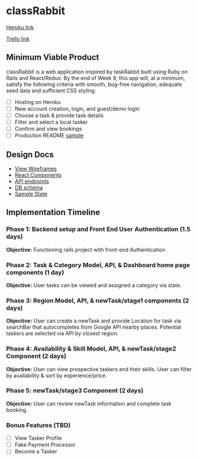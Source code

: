 # classRabbit

[Heroku link][heroku]

[Trello link][trello]

[heroku]: http://www.herokuapp.com
[trello]: https://trello.com/b/kU1mbDsO/classrabbit

## Minimum Viable Product

classRabbit is a web application inspired by taskRabbit built using Ruby on Rails
and React/Redux.  By the end of Week 9, this app will, at a minimum, satisfy the
following criteria with smooth, bug-free navigation, adequate seed data and
sufficient CSS styling:

- [ ] Hosting on Heroku
- [ ] New account creation, login, and guest/demo login
- [ ] Choose a task & provide task details
- [ ] Filter and select a local tasker
- [ ] Confirm and view bookings
- [ ] Production README [sample](docs/production_readme.md)

## Design Docs
* [View Wireframes][wireframes]
* [React Components][components]
* [API endpoints][api-endpoints]
* [DB schema][schema]
* [Sample State][sample-state]

[wireframes]: docs/wireframes
[components]: docs/component-hierarchy.md
[sample-state]: docs/sample-state.md
[api-endpoints]: docs/api-endpoints.md
[schema]: docs/schema.md

## Implementation Timeline

### Phase 1: Backend setup and Front End User Authentication (1.5 days)

**Objective:** Functioning rails project with front-end Authentication

### Phase 2: Task & Category Model, API, & Dashboard home page components (1 day)

**Objective:** User tasks can be viewed and assigned a category via state.

### Phase 3: Region Model, API, & newTask/stage1 components (2 days)

**Objective:** User can create a newTask and provide Location for task via searchBar that autocompletes from Google API nearby places. Potential taskers are selected via API by closest region.

### Phase 4: Availability & Skill Model, API, & newTask/stage2 Component (2 days)

**Objective:** User can view prospective taskers and their skills. User can filter by availability & sort by experience/price.

### Phase 5: newTask/stage3 Component (2 days)

**Objective:** User can review newTask information and complete task booking.

### Bonus Features (TBD)
- [ ] View Tasker Profile
- [ ] Fake Payment Processor
- [ ] Become a Tasker
